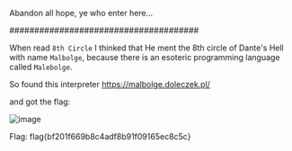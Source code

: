 Abandon all hope, ye who enter here... 

######################################

When read `8th Circle` I thinked that He ment the 8th circle of Dante's Hell with name `Malbolge`, because there is an esoteric programming language called `Malebolge`.

So found this interpreter https://malbolge.doleczek.pl/ 

and got the flag:

![image](https://user-images.githubusercontent.com/59511698/111086026-dabaf580-8522-11eb-9845-f9162b1d7ec5.png)

Flag: flag{bf201f669b8c4adf8b91f09165ec8c5c}
